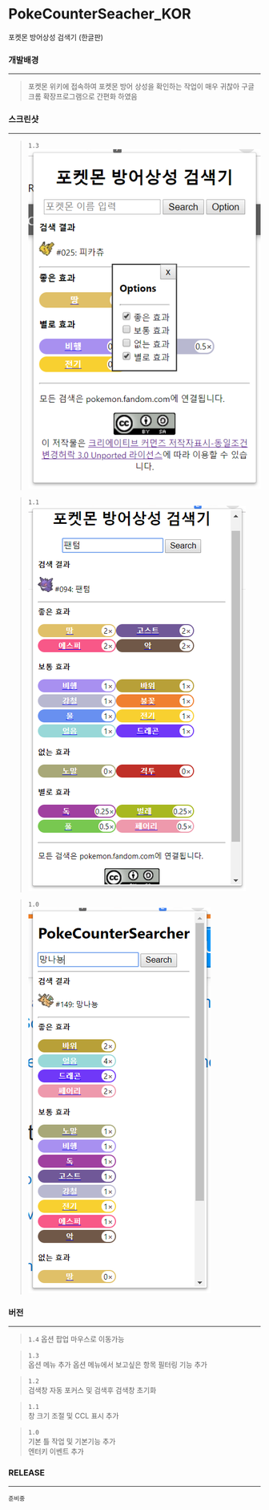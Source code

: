 # PokeCounterSeacher_KOR
포켓몬 방어상성 검색기 (한글판)

### 개발배경 
--------------
> 포켓몬 위키에 접속하여 포켓몬 방어 상성을 확인하는 작업이 매우 귀찮아 구글 크롬 확장프로그램으로 간편화 하였음

### 스크린샷
--------------  
> `1.3`  
> ![1.3ver](./sample3.png)  

> `1.1`  
> ![1.1ver](./sample2.png)  

> `1.0`  
> ![1.0ver](./sample.png)  


### 버전 
--------------  
> `1.4`
옵션 팝업 마우스로 이동가능  

> `1.3`  
옵션 메뉴 추가
옵션 메뉴에서 보고싶은 항목 필터링 기능 추가

> `1.2`  
검색창 자동 포커스 및 검색후 검색창 초기화

> `1.1`  
창 크기 조절 및 CCL 표시 추가  

> `1.0`  
기본 틀 작업 및 기본기능 추가  
엔터키 이벤트 추가  

### RELEASE
--------------
`준비중`
